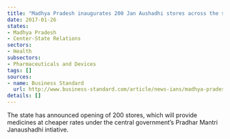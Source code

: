 ```yaml
---
title: "Madhya Pradesh inaugurates 200 Jan Aushadhi stores across the state"
date: 2017-01-26
states:
- Madhya Pradesh
- Center-State Relations
sectors:
- Health
subsectors:
- Pharmaceuticals and Devices
tags: []
sources:
- name: Business Standard
  url: http://www.business-standard.com/article/news-ians/madhya-pradesh-to-get-200-janaushadhi-stores-117011901652_1.html
details: []
---
```


The state has announced opening of 200 stores, which will provide medicines at cheaper rates under the central government’s Pradhar Mantri Janaushadhi intiative.
